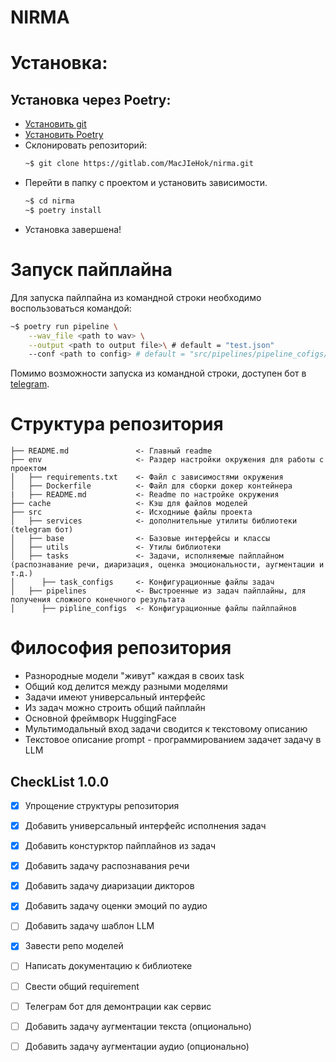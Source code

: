 # NIRMA

# Установка:

## Установка через Poetry:
* [Установить git](https://git-scm.com/book/ru/v2/%D0%92%D0%B2%D0%B5%D0%B4%D0%B5%D0%BD%D0%B8%D0%B5-%D0%A3%D1%81%D1%82%D0%B0%D0%BD%D0%BE%D0%B2%D0%BA%D0%B0-Git) 
* [Установить Poetry](https://python-poetry.org/docs/)
* Склонировать репозиторий:
    ~~~bash
    ~$ git clone https://gitlab.com/MacJIeHok/nirma.git
    ~~~
* Перейти в папку с проектом и установить зависимости. 
    ~~~bash
    ~$ cd nirma
    ~$ poetry install
    ~~~
* Установка завершена!

# Запуск пайплайна

Для запуска пайлпайна из командной строки необходимо воспользоваться командой:
~~~bash
~$ poetry run pipeline \
    --wav_file <path to wav> \
    --output <path to output file>\ # default = "test.json"
    --conf <path to config> # default = "src/pipelines/pipeline_cofigs/test_pipeline.yaml"
~~~

Помимо возможности запуска из командной строки, доступен бот в [telegram](https://t.me/testing_digital_bot).
# Структура репозитория

```
├── README.md               <- Главный readme
├── env                     <- Раздер настройки окружения для работы с проектом
│   ├── requirements.txt    <- Файл с зависимостями окружения
│   ├── Dockerfile          <- Файл для сборки докер контейнера
|   ├── README.md           <- Readme по настройке окружения
├── cache                   <- Кэш для файлов моделей
├── src                     <- Исходниые файлы проекта
│   ├── services            <- дополнительные утилиты библиотеки (telegram бот)
│   ├── base                <- Базовые интерфейсы и классы
│   ├── utils               <- Утилы библиотеки
│   ├── tasks               <- Задачи, исполняемые пайплайном (распознавание речи, диаризация, оценка эмоциональности, аугментации и т.д.)
│      ├── task_configs     <- Конфигурационные файлы задач
│   ├── pipelines           <- Выстроенные из задач пайплайны, для получения сложного конечного результата
│      ├── pipline_configs  <- Конфигурационные файлы пайлпайнов
```
# Философия репозитория
- Разнородные модели "живут" каждая в своих task
- Общий код делится между разными моделями
- Задачи имеют универсальный интерфейс
- Из задач можно строить общий пайплайн
- Основной фреймворк HuggingFace
- Мультимодальный вход задачи сводится к текстовому описанию
- Текстовое описание prompt - программированием задачет задачу в LLM


## CheckList 1.0.0
- [x] Упрощение структуры репозитория
- [x] Добавить универсальный интерфейс исполнения задач
- [x] Добавить констурктор пайплайнов из задач
- [x] Добавить задачу распознавания речи
- [x] Добавить задачу диаризации дикторов
- [x] Добавить задачу оценки эмоций по аудио
- [ ] Добавить задачу шаблон LLM
- [x] Завести репо моделей
- [ ] Написать документацию к библиотеке
- [ ] Свести общий requirement
- [ ] Телеграм бот для демонтрации как сервис
- [ ] Добавить задачу аугментации текста (опционально)
- [ ] Добавить задачу аугментации аудио (опционально)




